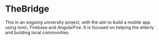 # TheBridge

This in an ongoing university project, with the aim to build a mobile app using Ionic, Firebase and AngularFire. It is focused on helping the elderly and building local communities.
